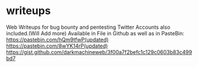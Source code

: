 # writeups
Web Writeups for bug bounty and pentesting
Twitter Accounts also included.(Will Add more)
Available in File in Github as well as in PasteBin:
https://pastebin.com/hQm9tfwP(updated)
https://pastebin.com/8wYK14rP(updated)
https://gist.github.com/darkmachineweb/3f00a7f2befc1c129c0603b83c499bd7

